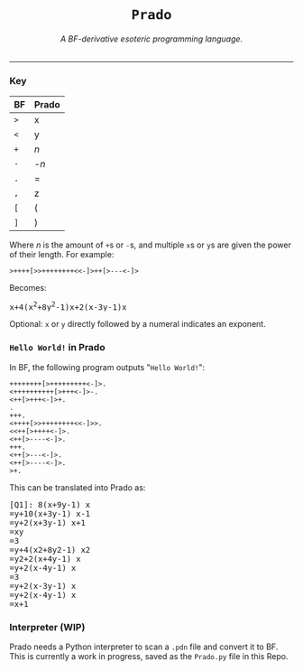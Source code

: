 <h1 align="center"><code>Prado</code></h1>
<h6 align="center">A BF-derivative esoteric programming language.</h6>

---
### Key
BF | Prado
--- | ---
`>` | x
`<` | y
`+` | _n_
`-` | -_n_
`.` | =
`,` | z
`[` | (
`]` | )

Where _n_ is the amount of `+`s or `-`s, and multiple `x`s or `y`s are given the power of their length. For example:

```
>++++[>>++++++++<<-]>++[>---<-]>
```
Becomes:

<pre>
x+4(x<sup>2</sup>+8y<sup>2</sup>-1)x+2(x-3y-1)x
</pre>

Optional: `x` or `y` directly followed by a numeral indicates an exponent.

### `Hello World!` in Prado

In BF, the following program outputs "`Hello World!`":
```
++++++++[>+++++++++<-]>.
<++++++++++[>+++<-]>-.
<++[>+++<-]>+.
.
+++.
<++++[>>++++++++<<-]>>.
<<++[>++++<-]>.
<++[>----<-]>.
+++.
<++[>---<-]>.
<++[>----<-]>.
>+.
```
This can be translated into Prado as:

<pre>
[Q1]: 8(x+9y-1) x
=y+10(x+3y-1) x-1
=y+2(x+3y-1) x+1
=xy
=3
=y+4(x2+8y2-1) x2
=y2+2(x+4y-1) x
=y+2(x-4y-1) x
=3
=y+2(x-3y-1) x
=y+2(x-4y-1) x
=x+1
</pre>

### Interpreter (WIP)
Prado needs a Python interpreter to scan a `.pdn` file and convert it to BF. This is currently a work in progress, saved as the `Prado.py` file in this Repo.
